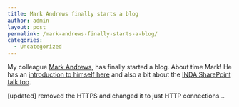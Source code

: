 ```yaml
---
title: Mark Andrews finally starts a blog
author: admin
layout: post
permalink: /mark-andrews-finally-starts-a-blog/
categories:
  - Uncategorized
---
```

My colleague [Mark Andrews][1], has finally started a blog. About time Mark! He has an [introduction to himself here][2] and also a bit about the [INDA SharePoint talk too][3].

[updated] removed the HTTPS and changed it to just HTTP connections&#8230;

 [1]: http://blogs.msdn.com/mandrews/
 [2]: http://blogs.msdn.com/mandrews/archive/2005/10/13/480492.aspx
 [3]: http://blogs.msdn.com/mandrews/archive/2005/10/13/480495.aspx